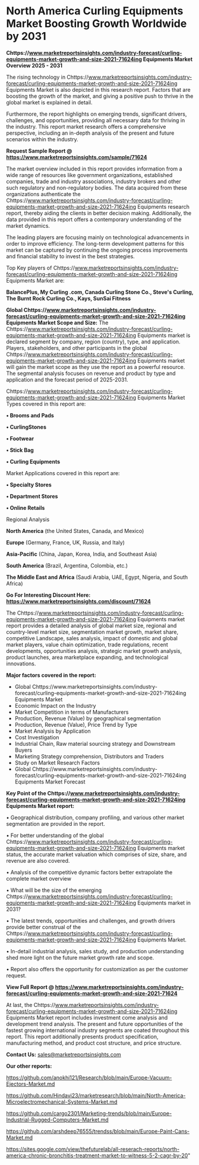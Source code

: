 # North America Curling Equipments Market Boosting Growth Worldwide by 2031

<Strong> Chttps://www.marketreportsinsights.com/industry-forecast/curling-equipments-market-growth-and-size-2021-71624ing Equipments Market Overview 2025 - 2031</strong>

The rising technology in Chttps://www.marketreportsinsights.com/industry-forecast/curling-equipments-market-growth-and-size-2021-71624ing Equipments Market is also depicted in this research report. Factors that are boosting the growth of the market, and giving a positive push to thrive in the global market is explained in detail.

Furthermore, the report highlights on emerging trends, significant drivers, challenges, and opportunities, providing all necessary data for thriving in the industry. This report market research offers a comprehensive perspective, including an in-depth analysis of the present and future scenarios within the industry.

<strong>Request Sample Report @ <a href=https://www.marketreportsinsights.com/sample/71624>https://www.marketreportsinsights.com/sample/71624</a></strong>

The market overview included in this report provides information from a wide range of resources like government organizations, established companies, trade and industry associations, industry brokers and other such regulatory and non-regulatory bodies. The data acquired from these organizations authenticate the Chttps://www.marketreportsinsights.com/industry-forecast/curling-equipments-market-growth-and-size-2021-71624ing Equipments research report, thereby aiding the clients in better decision making. Additionally, the data provided in this report offers a contemporary understanding of the market dynamics.

The leading players are focusing mainly on technological advancements in order to improve efficiency. The long-term development patterns for this market can be captured by continuing the ongoing process improvements and financial stability to invest in the best strategies.

Top Key players of Chttps://www.marketreportsinsights.com/industry-forecast/curling-equipments-market-growth-and-size-2021-71624ing Equipments Market are:

<strong>BalancePlus, My Curling .com, Canada Curling Stone Co., Steve&#39;s Curling, The Burnt Rock Curling Co., Kays, SunSai Fitness</strong>

<strong><b>Global Chttps://www.marketreportsinsights.com/industry-forecast/curling-equipments-market-growth-and-size-2021-71624ing Equipments Market Scope and Size:</b></strong>
The Chttps://www.marketreportsinsights.com/industry-forecast/curling-equipments-market-growth-and-size-2021-71624ing Equipments market is declared segment by company, region (country), type, and application. Players, stakeholders, and other participants in the global Chttps://www.marketreportsinsights.com/industry-forecast/curling-equipments-market-growth-and-size-2021-71624ing Equipments market will gain the market scope as they use the report as a powerful resource. The segmental analysis focuses on revenue and product by type and application and the forecast period of 2025-2031.

Chttps://www.marketreportsinsights.com/industry-forecast/curling-equipments-market-growth-and-size-2021-71624ing Equipments Market Types covered in this report are:

<strong>• Brooms and Pads

• CurlingStones

• Footwear

• Stick Bag

• Curling Equipments</strong>

Market Applications covered in this report are:

<strong>• Specialty Stores

• Department Stores

• Online Retails</strong> 

Regional Analysis

<strong>North America</strong> (the United States, Canada, and Mexico)

<strong>Europe</strong> (Germany, France, UK, Russia, and Italy)

<strong>Asia-Pacific</strong> (China, Japan, Korea, India, and Southeast Asia)

<strong>South America</strong> (Brazil, Argentina, Colombia, etc.)

<strong>The Middle East and Africa</strong> (Saudi Arabia, UAE, Egypt, Nigeria, and South Africa)

<strong>Go For Interesting Discount Here: <a href=https://www.marketreportsinsights.com/discount/71624>https://www.marketreportsinsights.com/discount/71624</a></strong>

The Chttps://www.marketreportsinsights.com/industry-forecast/curling-equipments-market-growth-and-size-2021-71624ing Equipments market report provides a detailed analysis of global market size, regional and country-level market size, segmentation market growth, market share, competitive Landscape, sales analysis, impact of domestic and global market players, value chain optimization, trade regulations, recent developments, opportunities analysis, strategic market growth analysis, product launches, area marketplace expanding, and technological innovations.

<strong><b>Major factors covered in the report:</b></strong>
<ul>
  <li>Global Chttps://www.marketreportsinsights.com/industry-forecast/curling-equipments-market-growth-and-size-2021-71624ing Equipments Market </li>
  <li>Economic Impact on the Industry</li>
  <li>Market Competition in terms of Manufacturers</li>
  <li>Production, Revenue (Value) by geographical segmentation</li>
  <li>Production, Revenue (Value), Price Trend by Type</li>
  <li>Market Analysis by Application</li>
  <li>Cost Investigation</li>
  <li>Industrial Chain, Raw material sourcing strategy and Downstream Buyers</li>
  <li>Marketing Strategy comprehension, Distributors and Traders</li>
  <li>Study on Market Research Factors</li>
  <li>Global Chttps://www.marketreportsinsights.com/industry-forecast/curling-equipments-market-growth-and-size-2021-71624ing Equipments Market Forecast</li>
</ul>

<strong><b>Key Point of the Chttps://www.marketreportsinsights.com/industry-forecast/curling-equipments-market-growth-and-size-2021-71624ing Equipments Market report:</b></strong>

• Geographical distribution, company profiling, and various other market segmentation are provided in the report.

• For better understanding of the global Chttps://www.marketreportsinsights.com/industry-forecast/curling-equipments-market-growth-and-size-2021-71624ing Equipments market status, the accurate market valuation which comprises of size, share, and revenue are also covered.

• Analysis of the competitive dynamic factors better extrapolate the complete market overview

• What will be the size of the emerging Chttps://www.marketreportsinsights.com/industry-forecast/curling-equipments-market-growth-and-size-2021-71624ing Equipments market in 2031?

• The latest trends, opportunities and challenges, and growth drivers provide better construal of the Chttps://www.marketreportsinsights.com/industry-forecast/curling-equipments-market-growth-and-size-2021-71624ing Equipments Market.

• In-detail industrial analysis, sales study, and production understanding shed more light on the future market growth rate and scope.

• Report also offers the opportunity for customization as per the customer request.

<strong><b>View Full Report @ <a href=https://www.marketreportsinsights.com/industry-forecast/curling-equipments-market-growth-and-size-2021-71624>https://www.marketreportsinsights.com/industry-forecast/curling-equipments-market-growth-and-size-2021-71624</a></b></strong>


At last, the Chttps://www.marketreportsinsights.com/industry-forecast/curling-equipments-market-growth-and-size-2021-71624ing Equipments Market report includes investment come analysis and development trend analysis. The present and future opportunities of the fastest growing international industry segments are coated throughout this report. This report additionally presents product specification, manufacturing method, and product cost structure, and price structure.

<strong>Contact Us:</strong>
sales@marketreportsinsights.com

<strong>Our other reports:</strong>

<a href=https://github.com/anokhi121/Research/blob/main/Europe-Vacuum-Ejectors-Market.md>https://github.com/anokhi121/Research/blob/main/Europe-Vacuum-Ejectors-Market.md</a>

<a href=https://github.com/Hindavi23/marketresearch/blob/main/North-America-Microelectromechanical-Systems-Market.md>https://github.com/Hindavi23/marketresearch/blob/main/North-America-Microelectromechanical-Systems-Market.md</a>

<a href=https://github.com/cargo2301/Marketing-trends/blob/main/Europe-Industrial-Rugged-Computers-Market.md>https://github.com/cargo2301/Marketing-trends/blob/main/Europe-Industrial-Rugged-Computers-Market.md</a>

<a href=https://github.com/arshdeep76555/trendss/blob/main/Europe-Paint-Cans-Market.md>https://github.com/arshdeep76555/trendss/blob/main/Europe-Paint-Cans-Market.md</a>

<a href=https://sites.google.com/view/thefuturelab/all-reserach-reports/north-america-chronic-bronchitis-treatment-market-to-witness-5-2-cagr-by-20>https://sites.google.com/view/thefuturelab/all-reserach-reports/north-america-chronic-bronchitis-treatment-market-to-witness-5-2-cagr-by-20</a>"
